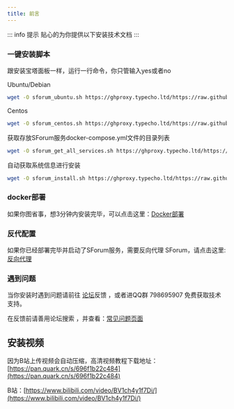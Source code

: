 ```yaml
---
title: 前言
---
```

::: info 提示
贴心的为你提供以下安装技术文档
:::

### 一键安装脚本

跟安装宝塔面板一样，运行一行命令，你只管输入yes或者no

Ubuntu/Debian
```bash
wget -O sforum_ubuntu.sh https://ghproxy.typecho.ltd/https://raw.githubusercontent.com/zhuchunshu/sforum-script/main/install/ubuntu.sh && bash ./sforum_ubuntu.sh
```
Centos
```bash
wget -O sforum_centos.sh https://ghproxy.typecho.ltd/https://raw.githubusercontent.com/zhuchunshu/sforum-script/main/install/centos.sh && bash ./sforum_centos.sh
```
获取存放SForum服务docker-compose.yml文件的目录列表
```bash
wget -O sforum_get_all_services.sh https://ghproxy.typecho.ltd/https://raw.githubusercontent.com/zhuchunshu/sforum-script/main/get_all_services.sh && bash ./sforum_get_all_services.sh
```
自动获取系统信息进行安装

```bash
wget -O sforum_install.sh https://ghproxy.typecho.ltd/https://raw.githubusercontent.com/zhuchunshu/sforum-script/main/install.sh && bash ./sforum_install.sh
```

### docker部署 
如果你图省事，想3分钟内安装完毕，可以点击这里：[Docker部署](/use/docker)

### 反代配置
如果你已经部署完毕并启动了SForum服务，需要反向代理 SForum，请点击这里:[反向代理](/use/reverse-proxy.md)

### 遇到问题

当你安装时遇到问题请前往 [论坛](https://www.runpod.cn)反馈 ，或者进QQ群 798695907 免费获取技术支持。

在反馈前请善用论坛搜索 ，并查看：[常见问题页面](/use/help)

## 安装视频
因为B站上传视频会自动压缩，高清视频教程下载地址：[https://pan.quark.cn/s/696f1b22c484](https://pan.quark.cn/s/696f1b22c484)

B站：[https://www.bilibili.com/video/BV1ch4y1f7Di/](https://www.bilibili.com/video/BV1ch4y1f7Di/)
